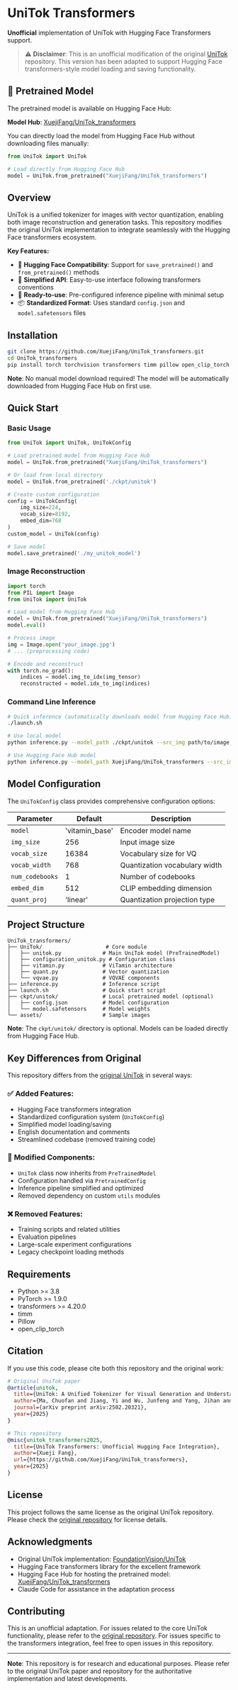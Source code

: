 # UniTok Transformers

**Unofficial** implementation of UniTok with Hugging Face Transformers support.

> ⚠️ **Disclaimer**: This is an unofficial modification of the original [UniTok](https://github.com/FoundationVision/UniTok) repository. This version has been adapted to support Hugging Face transformers-style model loading and saving functionality.

## 🤗 Pretrained Model

The pretrained model is available on Hugging Face Hub:

**Model Hub**: [XuejiFang/UniTok_transformers](https://huggingface.co/XuejiFang/UniTok_transformers)

You can directly load the model from Hugging Face Hub without downloading files manually:

```python
from UniTok import UniTok

# Load directly from Hugging Face Hub
model = UniTok.from_pretrained("XuejiFang/UniTok_transformers")
```

## Overview

UniTok is a unified tokenizer for images with vector quantization, enabling both image reconstruction and generation tasks. This repository modifies the original UniTok implementation to integrate seamlessly with the Hugging Face transformers ecosystem.

**Key Features:**
- 🤗 **Hugging Face Compatibility**: Support for `save_pretrained()` and `from_pretrained()` methods
- 🎯 **Simplified API**: Easy-to-use interface following transformers conventions  
- 🚀 **Ready-to-use**: Pre-configured inference pipeline with minimal setup
- 📦 **Standardized Format**: Uses standard `config.json` and `model.safetensors` files

## Installation

```bash
git clone https://github.com/XuejiFang/UniTok_transformers.git
cd UniTok_transformers
pip install torch torchvision transformers timm pillow open_clip_torch
```

**Note**: No manual model download required! The model will be automatically downloaded from Hugging Face Hub on first use.

## Quick Start

### Basic Usage

```python
from UniTok import UniTok, UniTokConfig

# Load pretrained model from Hugging Face Hub
model = UniTok.from_pretrained("XuejiFang/UniTok_transformers")

# Or load from local directory
model = UniTok.from_pretrained('./ckpt/unitok')

# Create custom configuration
config = UniTokConfig(
    img_size=224,
    vocab_size=8192,
    embed_dim=768
)
custom_model = UniTok(config)

# Save model
model.save_pretrained('./my_unitok_model')
```

### Image Reconstruction

```python
import torch
from PIL import Image
from UniTok import UniTok

# Load model from Hugging Face Hub
model = UniTok.from_pretrained("XuejiFang/UniTok_transformers")
model.eval()

# Process image
img = Image.open('your_image.jpg')
# ... (preprocessing code)

# Encode and reconstruct
with torch.no_grad():
    indices = model.img_to_idx(img_tensor)
    reconstructed = model.idx_to_img(indices)
```

### Command Line Inference

```bash
# Quick inference (automatically downloads model from Hugging Face Hub)
./launch.sh

# Use local model
python inference.py --model_path ./ckpt/unitok --src_img path/to/image.jpg --rec_img output.png

# Use Hugging Face Hub model
python inference.py --model_path XuejiFang/UniTok_transformers --src_img path/to/image.jpg --rec_img output.png
```

## Model Configuration

The `UniTokConfig` class provides comprehensive configuration options:

| Parameter | Default | Description |
|-----------|---------|-------------|
| `model` | 'vitamin_base' | Encoder model name |
| `img_size` | 256 | Input image size |
| `vocab_size` | 16384 | Vocabulary size for VQ |
| `vocab_width` | 768 | Quantization vocabulary width |
| `num_codebooks` | 1 | Number of codebooks |
| `embed_dim` | 512 | CLIP embedding dimension |
| `quant_proj` | 'linear' | Quantization projection type |

## Project Structure

```
UniTok_transformers/
├── UniTok/                    # Core module
│   ├── unitok.py             # Main UniTok model (PreTrainedModel)
│   ├── configuration_unitok.py # Configuration class
│   ├── vitamin.py            # ViTamin architecture
│   ├── quant.py              # Vector quantization
│   └── vqvae.py              # VQVAE components
├── inference.py              # Inference script
├── launch.sh                 # Quick start script
├── ckpt/unitok/              # Local pretrained model (optional)
│   ├── config.json           # Model configuration
│   └── model.safetensors     # Model weights
└── assets/                   # Sample images
```

**Note**: The `ckpt/unitok/` directory is optional. Models can be loaded directly from Hugging Face Hub.

## Key Differences from Original

This repository differs from the [original UniTok](https://github.com/FoundationVision/UniTok) in several ways:

### ✅ **Added Features:**
- Hugging Face transformers integration
- Standardized configuration system (`UniTokConfig`)
- Simplified model loading/saving
- English documentation and comments
- Streamlined codebase (removed training code)

### 🔄 **Modified Components:**
- `UniTok` class now inherits from `PreTrainedModel`
- Configuration handled via `PretrainedConfig`
- Inference pipeline simplified and optimized
- Removed dependency on custom `utils` modules

### ❌ **Removed Features:**
- Training scripts and related utilities
- Evaluation pipelines
- Large-scale experiment configurations
- Legacy checkpoint loading methods

## Requirements

- Python >= 3.8
- PyTorch >= 1.9.0
- transformers >= 4.20.0
- timm
- Pillow
- open_clip_torch

## Citation

If you use this code, please cite both this repository and the original work:

```bibtex
# Original UniTok paper
@article{unitok,
  title={UniTok: A Unified Tokenizer for Visual Generation and Understanding},
  author={Ma, Chuofan and Jiang, Yi and Wu, Junfeng and Yang, Jihan and Yu, Xin and Yuan, Zehuan and Peng, Bingyue and Qi, Xiaojuan},
  journal={arXiv preprint arXiv:2502.20321},
  year={2025}
}

# This repository
@misc{unitok_transformers2025,
  title={UniTok Transformers: Unofficial Hugging Face Integration},
  author={Xueji Fang},
  url={https://github.com/XuejiFang/UniTok_transformers},
  year={2025}
}
```

## License

This project follows the same license as the original UniTok repository. Please check the [original repository](https://github.com/FoundationVision/UniTok) for license details.

## Acknowledgments

- Original UniTok implementation: [FoundationVision/UniTok](https://github.com/FoundationVision/UniTok)
- Hugging Face transformers library for the excellent framework
- Hugging Face Hub for hosting the pretrained model: [XuejiFang/UniTok_transformers](https://huggingface.co/XuejiFang/UniTok_transformers)
- Claude Code for assistance in the adaptation process

## Contributing

This is an unofficial adaptation. For issues related to the core UniTok functionality, please refer to the [original repository](https://github.com/FoundationVision/UniTok). For issues specific to the transformers integration, feel free to open issues in this repository.

---

**Note**: This repository is for research and educational purposes. Please refer to the original UniTok paper and repository for the authoritative implementation and latest developments.